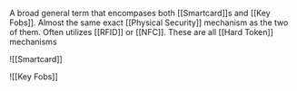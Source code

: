 A broad general term that encompases both [[Smartcard]]s and [[Key Fobs]]. Almost the same exact [[Physical Security]] mechanism as the two of them. Often utilizes [[RFID]] or [[NFC]].
These are all  [[Hard Token]] mechanisms

![[Smartcard]]

![[Key Fobs]]
